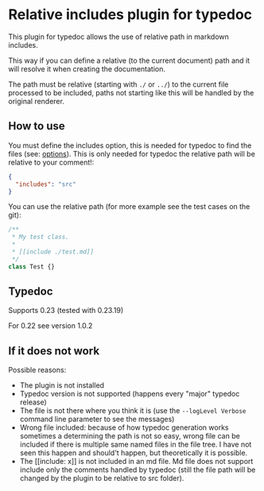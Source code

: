 # Relative includes plugin for typedoc

This plugin for typedoc allows the use of relative path in markdown includes.

This way if you can define a relative (to the current document) path and it will resolve it when creating the documentation.

The path must be relative (starting with `./` or `../`) to the current file processed to be included, paths not starting like this will be handled by the original renderer.

## How to use

You must define the includes option, this is needed for typedoc to find the files (see: [options](https://typedoc.org/guides/options/#includes)). This is only needed for typedoc the relative path will be relative to your comment!:

```json
{
  "includes": "src"
}
```

You can use the relative path (for more example see the test cases on the git):

```ts
/**
 * My test class.
 *
 * [[include ./test.md]]
 */
class Test {}
```

## Typedoc

Supports 0.23 (tested with 0.23.19)

For 0.22 see version 1.0.2

## If it does not work

Possible reasons:

- The plugin is not installed
- Typedoc version is not supported (happens every "major" typedoc release)
- The file is not there where you think it is (use the `--logLevel Verbose` command line parameter to see the messages)
- Wrong file included: because of how typedoc generation works sometimes a determining the path is not so easy, wrong file can be included if there is multiple same named files in the file tree. I have not seen this happen and should't happen, but theoretically it is possible.
- The [[include: x]] is not included in an md file. Md file does not support include only the comments handled by typedoc (still the file path will be changed by the plugin to be relative to src folder).
